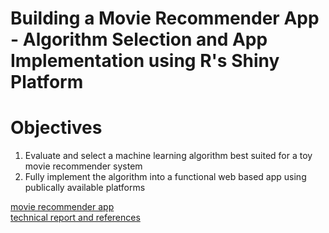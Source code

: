 # Building a Movie Recommender App - Algorithm Selection and App Implementation using R's Shiny Platform

# Objectives
1) Evaluate and select a machine learning algorithm best suited for a toy movie recommender system
2) Fully implement the algorithm into a functional web based app using publically available platforms

[movie recommender app](https://steve303.shinyapps.io/RecommenderApp/)  
[technical report and references](https://steve303.github.io/stat542proj4/Project4_S21_Report.html)  


